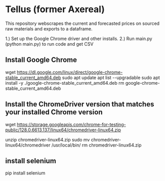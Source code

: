# Tellus (former Axereal)

This repository webscrapes the current and forecasted prices on sourced raw materials and exports to a dataframe.

<ls>
1.) Set up the Google Chrome driver and other installs.
2.) Run main.py (python main.py) to run code and get CSV
</ls>

## Install Google Chrome

wget https://dl.google.com/linux/direct/google-chrome-stable_current_amd64.deb
sudo apt update
apt list --upgradable
sudo apt install -y ./google-chrome-stable_current_amd64.deb
rm google-chrome-stable_current_amd64.deb

## Install the ChromeDriver version that matches your installed Chrome version

wget https://storage.googleapis.com/chrome-for-testing-public/128.0.6613.137/linux64/chromedriver-linux64.zip

unzip chromedriver-linux64.zip
sudo mv chromedriver-linux64/chromedriver /usr/local/bin/
rm chromedriver-linux64.zip

## install selenium
pip install selenium
